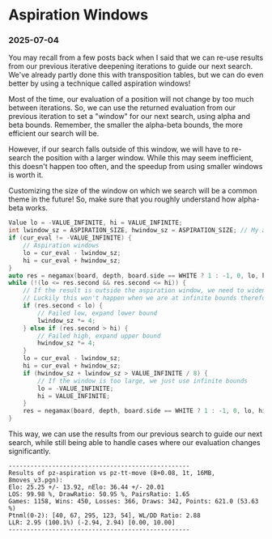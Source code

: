 # Aspiration Windows
### 2025-07-04

You may recall from a few posts back when I said that we can re-use results from our previous iterative deepening iterations to guide our next search. We've already partly done this with transposition tables, but we can do even better by using a technique called aspiration windows!

Most of the time, our evaluation of a position will not change by too much between iterations. So, we can use the returned evaluation from our previous iteration to set a "window" for our next search, using alpha and beta bounds. Remember, the smaller the alpha-beta bounds, the more efficient our search will be.

However, if our search falls outside of this window, we will have to re-search the position with a larger window. While this may seem inefficient, this doesn't happen too often, and the speedup from using smaller windows is worth it.

Customizing the size of the window on which we search will be a common theme in the future! So, make sure that you roughly understand how alpha-beta works.

```cpp
Value lo = -VALUE_INFINITE, hi = VALUE_INFINITE;
int lwindow_sz = ASPIRATION_SIZE, hwindow_sz = ASPIRATION_SIZE; // My aspiration size is set to 50, but feel free to mess around and try different values!
if (cur_eval != -VALUE_INFINITE) {
	// Aspiration windows 
	lo = cur_eval - lwindow_sz;
	hi = cur_eval + hwindow_sz;
}
auto res = negamax(board, depth, board.side == WHITE ? 1 : -1, 0, lo, hi);
while (!(lo <= res.second && res.second <= hi)) {
	// If the result is outside the aspiration window, we need to widen it
	// Luckily this won't happen when we are at infinite bounds therefore we don't need to handle that
	if (res.second < lo) {
		// Failed low, expand lower bound
		lwindow_sz *= 4;
	} else if (res.second > hi) {
		// Failed high, expand upper bound
		hwindow_sz *= 4;
	}
	lo = cur_eval - lwindow_sz;
	hi = cur_eval + hwindow_sz;
	if (hwindow_sz + lwindow_sz > VALUE_INFINITE / 8) {
		// If the window is too large, we just use infinite bounds
		lo = -VALUE_INFINITE;
		hi = VALUE_INFINITE;
	}
	res = negamax(board, depth, board.side == WHITE ? 1 : -1, 0, lo, hi);
}
```

This way, we can use the results from our previous search to guide our next search, while still being able to handle cases where our evaluation changes significantly.

```
--------------------------------------------------
Results of pz-aspiration vs pz-tt-move (8+0.08, 1t, 16MB, 8moves_v3.pgn):
Elo: 25.25 +/- 13.92, nElo: 36.44 +/- 20.01
LOS: 99.98 %, DrawRatio: 50.95 %, PairsRatio: 1.65
Games: 1158, Wins: 450, Losses: 366, Draws: 342, Points: 621.0 (53.63 %)
Ptnml(0-2): [40, 67, 295, 123, 54], WL/DD Ratio: 2.88
LLR: 2.95 (100.1%) (-2.94, 2.94) [0.00, 10.00]
--------------------------------------------------
```